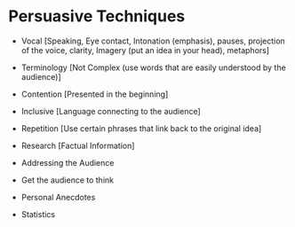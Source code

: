 # Persuasive Techniques

- Vocal [Speaking, Eye contact, Intonation (emphasis), pauses, projection of the voice, clarity, Imagery (put an idea in your head), metaphors]
- Terminology [Not Complex (use words that are easily understood by the audience)]
- Contention [Presented in the beginning]
- Inclusive [Language connecting to the audience]
- Repetition [Use certain phrases that link back to the original idea]
- Research [Factual Information]

- Addressing the Audience
- Get the audience to think
- Personal Anecdotes
- Statistics
